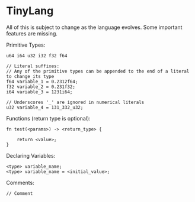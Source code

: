 # TinyLang

All of this is subject to change as the language evolves. Some important features are missing.

Primitive Types:
```
u64 i64 u32 i32 f32 f64

// Literal suffixes:
// Any of the primitive types can be appended to the end of a literal to change its type
f64 variable_1 = 0.2312f64;
f32 variable_2 = 0.231f32;
i64 variable_3 = 1231i64;

// Underscores '_' are ignored in numerical literals
u32 variable_4 = 131_332_u32;

```

Functions (return type is optional):
```
fn test(<params>) -> <return_type> {

    return <value>;
}
```

Declaring Variables:
```
<type> variable_name;
<type> variable_name = <initial_value>;
```

Comments:
```
// Comment
```
